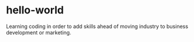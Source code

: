 hello-world
===========

Learning coding in order to add skills ahead of moving industry to business development or marketing.
